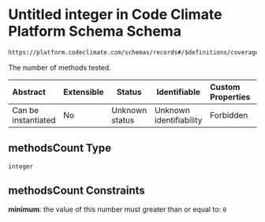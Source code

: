 # Untitled integer in Code Climate Platform Schema Schema

```txt
https://platform.codeclimate.com/schemas/records#/$definitions/coverageTotals/properties/attributes/properties/methodsCount
```

The number of methods tested.


| Abstract            | Extensible | Status         | Identifiable            | Custom Properties | Additional Properties | Access Restrictions | Defined In                                            |
| :------------------ | ---------- | -------------- | ----------------------- | :---------------- | --------------------- | ------------------- | ----------------------------------------------------- |
| Can be instantiated | No         | Unknown status | Unknown identifiability | Forbidden         | Allowed               | none                | [records.json\*](records.json "open original schema") |

## methodsCount Type

`integer`

## methodsCount Constraints

**minimum**: the value of this number must greater than or equal to: `0`
